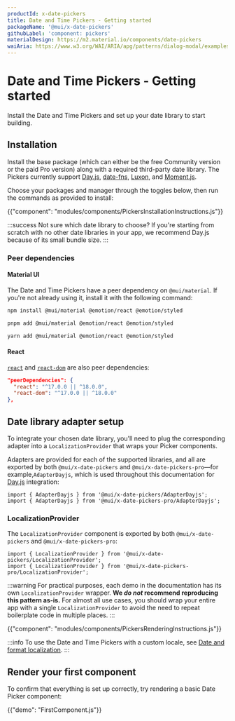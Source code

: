```yaml
---
productId: x-date-pickers
title: Date and Time Pickers - Getting started
packageName: '@mui/x-date-pickers'
githubLabel: 'component: pickers'
materialDesign: https://m2.material.io/components/date-pickers
waiAria: https://www.w3.org/WAI/ARIA/apg/patterns/dialog-modal/examples/datepicker-dialog/
---
```


# Date and Time Pickers - Getting started

<p class="description">Install the Date and Time Pickers and set up your date library to start building.</p>

## Installation

Install the base package (which can either be the free Community version or the paid Pro version) along with a required third-party date library.
The Pickers currently support [Day.js](https://day.js.org/), [date-fns](https://date-fns.org/), [Luxon](https://moment.github.io/luxon/#/), and [Moment.js](https://momentjs.com/).

Choose your packages and manager through the toggles below, then run the commands as provided to install:

<!-- #default-branch-switch -->

{{"component": "modules/components/PickersInstallationInstructions.js"}}

:::success
Not sure which date library to choose?
If you're starting from scratch with no other date libraries in your app, we recommend Day.js because of its small bundle size.
:::

### Peer dependencies

#### Material UI

The Date and Time Pickers have a peer dependency on `@mui/material`.
If you're not already using it, install it with the following command:

<codeblock storageKey="package-manager">

```bash npm
npm install @mui/material @emotion/react @emotion/styled
```

```bash pnpm
pnpm add @mui/material @emotion/react @emotion/styled
```

```bash yarn
yarn add @mui/material @emotion/react @emotion/styled
```

</codeblock>

#### React

<!-- #react-peer-version -->

[`react`](https://www.npmjs.com/package/react) and [`react-dom`](https://www.npmjs.com/package/react-dom) are also peer dependencies:

```json
"peerDependencies": {
  "react": "^17.0.0 || ^18.0.0",
  "react-dom": "^17.0.0 || ^18.0.0"
},
```
## Date library adapter setup

To integrate your chosen date library, you'll need to plug the corresponding adapter into a `LocalizationProvider` that wraps your Picker components.

Adapters are provided for each of the supported libraries, and all are exported by both `@mui/x-date-pickers` and `@mui/x-date-pickers-pro`—for example,`AdapterDayjs`, which is used throughout this documentation for [Day.js](https://day.js.org/) integration:

```tsx
import { AdapterDayjs } from '@mui/x-date-pickers/AdapterDayjs';
import { AdapterDayjs } from '@mui/x-date-pickers-pro/AdapterDayjs';
```

### LocalizationProvider

The `LocalizationProvider` component is exported by both `@mui/x-date-pickers` and `@mui/x-date-pickers-pro`:

```tsx
import { LocalizationProvider } from '@mui/x-date-pickers/LocalizationProvider';
import { LocalizationProvider } from '@mui/x-date-pickers-pro/LocalizationProvider';
```

:::warning
For practical purposes, each demo in the documentation has its own `LocalizationProvider` wrapper.
**We _do not_ recommend reproducing this pattern as-is.**
For almost all use cases, you should wrap your entire app with a single `LocalizationProvider` to avoid the need to repeat boilerplate code in multiple places.
:::

{{"component": "modules/components/PickersRenderingInstructions.js"}}

:::info
To use the Date and Time Pickers with a custom locale, see [Date and format localization](/x/react-date-pickers/adapters-locale/).
:::

## Render your first component

To confirm that everything is set up correctly, try rendering a basic Date Picker component:

{{"demo": "FirstComponent.js"}}

